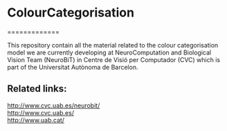 # ColourCategorisation
=============

This repository contain all the material related to the colour categorisation model we are currently developing at NeuroComputation and Biological Vision Team (NeuroBiT) in Centre de Visió per Computador (CVC) which is part of the Universitat Autònoma de Barcelon.

Related links:
--------
http://www.cvc.uab.es/neurobit/ <br>
http://www.cvc.uab.es/ <br>
http://www.uab.cat/
